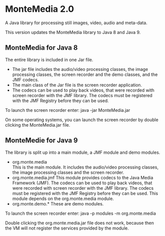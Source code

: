 # MonteMedia 2.0
A Java library for processing still images, video, audio and meta-data.


This version updates the MonteMedia library to Java 8 and Java 9.

## MonteMedia for Java 8
The entire library is included in one Jar file.

* The jar file includes the audio/video processing classes, the image processing classes, the screen recorder and the demo classes, and the JMF codecs.
* The main class of the Jar file is the screen recorder application.
* The codecs can be used to play back videos, that were recorded with screen recorder with the JMF library. The codecs must be registered with the JMF Registry before they can be used. 

To launch the screen recorder enter:
java -jar MonteMedia.jar

On some operating systems, you can launch the screen recorder by double clicking the MonteMedia.jar file.


## MonteMedie for Java 9
The library is split up into a main module, a JMF module and demo modules.

* org.monte.media    
  This is the main module. It includes the audio/video processing classes, the image processing classes and the screen recorder.
* org.monte.media.jmf
  This module provides codecs to the Java Media Framework (JMF). The codecs can be used to play back videos, that were recorded with screen recorder with the JMF library. The codecs must be registered with the JMF Registry before they can be used. This module depends on the org.monte.media module. 
* org.monte.demo.*
 These are demo modules.

To launch the screen recorder enter:
java -p modules -m org.monte.media

Double clicking the org.monte.media.jar file does not work, because then the VM will not register the services provided by the module.
